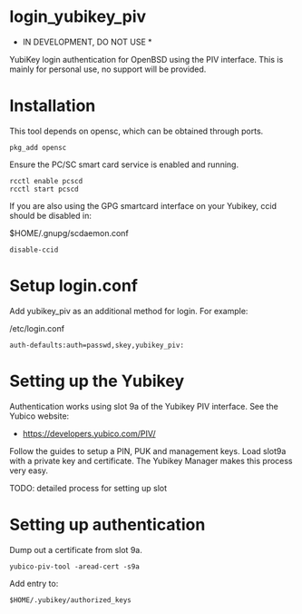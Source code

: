 # login_yubikey_piv

* IN DEVELOPMENT, DO NOT USE *

YubiKey login authentication for OpenBSD using the PIV interface.
This is mainly for personal use, no support will be provided.

# Installation

This tool depends on opensc, which can be obtained through ports.
```
pkg_add opensc
```

Ensure the PC/SC smart card service is enabled and running.

```
rcctl enable pcscd
rcctl start pcscd
```

If you are also using the GPG smartcard interface on your Yubikey, ccid
should be disabled in:

$HOME/.gnupg/scdaemon.conf
```
disable-ccid
```

# Setup login.conf

Add yubikey_piv as an additional method for login. For example:

/etc/login.conf
```
auth-defaults:auth=passwd,skey,yubikey_piv:
```


# Setting up the Yubikey

Authentication works using slot 9a of the Yubikey PIV interface.
See the Yubico website:

 * https://developers.yubico.com/PIV/

Follow the guides to setup a PIN, PUK and management keys.
Load slot9a with a private key and certificate.
The Yubikey Manager makes this process very easy.

TODO: detailed process for setting up slot

# Setting up authentication

Dump out a certificate from slot 9a.

```
yubico-piv-tool -aread-cert -s9a
```

Add entry to: 

```
$HOME/.yubikey/authorized_keys
```

